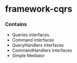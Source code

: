 # framework-cqrs


### Contains

* Queries interfaces
* Command interfaces
* QueryHandlers interfaces
* CommandHandlers interfaces
* Simple Mediator

